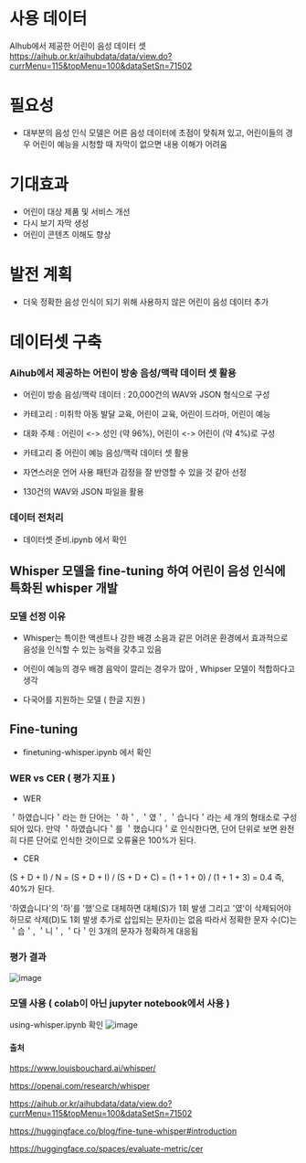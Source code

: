 # 사용 데이터
AIhub에서 제공한 어린이 음성 데이터 셋
https://aihub.or.kr/aihubdata/data/view.do?currMenu=115&topMenu=100&dataSetSn=71502

# 필요성
- 대부분의 음성 인식 모델은 어른 음성 데이터에 초점이 맞춰져 있고, 어린이들의 경우 어린이 예능을 시청할 때 자막이 없으면 내용 이해가 어려움

# 기대효과
- 어린이 대상 제품 및 서비스 개선
- 다시 보기 자막 생성
- 어린이 콘텐츠 이해도 향상

# 발전 계획
- 더욱 정확한 음성 인식이 되기 위해 사용하지 않은 어린이 음성 데이터 추가




# 데이터셋 구축
### Aihub에서 제공하는 어린이 방송 음성/맥락 데이터 셋 활용

- 어린이 방송 음성/맥락 데이터 : 20,000건의 WAV와 JSON 형식으로 구성

- 카테고리 : 미취학 아동 발달 교육, 어린이 교육, 어린이 드라마, 어린이 예능

- 대화 주체 : 어린이 <-> 성인 (약 96%), 어린이 <-> 어린이 (약 4%)로 구성

- 카테고리 중 어린이 예능 음성/맥락 데이터 셋 활용

- 자연스러운 언어 사용 패턴과 감정을 잘 반영할 수 있을 것 같아 선정

- 130건의 WAV와 JSON 파일을 활용


### 데이터 전처리
- 데이터셋 준비.ipynb 에서 확인


## Whisper 모델을 fine-tuning 하여 어린이 음성 인식에 특화된 whisper 개발

### 모델 선정 이유
- Whisper는 특이한 액센트나 강한 배경 소음과 같은 어려운 환경에서 효과적으로 음성을 인식할 수 있는 능력을 갖추고 있음

- 어린이 예능의 경우 배경 음악이 깔리는 경우가 많아 , Whipser 모델이 적합하다고 생각
 
- 다국어를 지원하는 모델 ( 한글 지원 )


## Fine-tuning
- finetuning-whisper.ipynb 에서 확인

### WER vs CER ( 평가 지표 )
- WER

＇하였습니다＇라는 한 단어는 ＇하＇, ＇였＇, ＇습니다＇라는 세 개의 형태소로 구성되어 있다. 
만약 ＇하였습니다＇를 ＇했습니다＇로 인식한다면, 단어 단위로 보면 
완전히 다른 단어로 인식한 것이므로 오류율은 100%가 된다.

- CER

(S + D + I) / N = (S + D + I) / (S + D + C) = (1 + 1 + 0) / (1 + 1 + 3) = 0.4 즉, 40%가 된다.

'하였습니다'의 '하'를 '했'으로 대체하면 대체(S)가 1회 발생 
그리고 '였'이 삭제되어야 하므로 삭제(D)도 1회 발생 
추가로 삽입되는 문자(I)는 없음
따라서 정확한 문자 수(C)는 ＇습＇, ＇니＇, ＇다＇인 3개의 문자가 정확하게 대응됨


### 평가 결과

![image](https://github.com/kimseungwoo99/fine-tuning-whisper/assets/120182622/4f6e4f31-3e1c-4b46-a6a0-b27b922c618b)


### 모델 사용 ( colab이 아닌 jupyter notebook에서 사용 )

using-whisper.ipynb 확인
![image](https://github.com/kimseungwoo99/fine-tuning-whisper/assets/120182622/0ee29933-dda7-4b76-b7d0-9e5f7b25f34c)

#### 출처

https://www.louisbouchard.ai/whisper/

https://openai.com/research/whisper

https://aihub.or.kr/aihubdata/data/view.do?currMenu=115&topMenu=100&dataSetSn=71502

https://huggingface.co/blog/fine-tune-whisper#introduction

https://huggingface.co/spaces/evaluate-metric/cer


